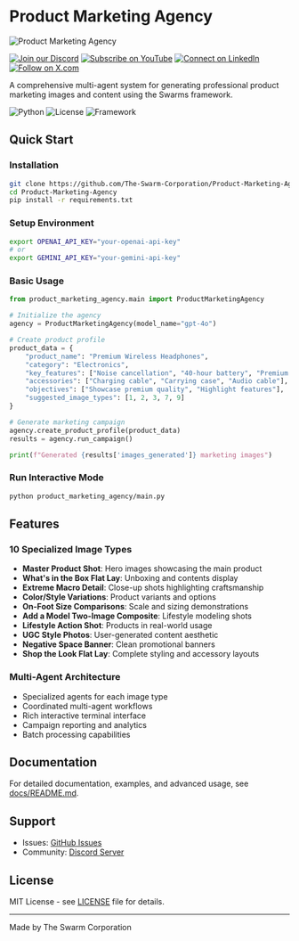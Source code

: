 # Product Marketing Agency

![Product Marketing Agency](assets/pms2.jpeg)

[![Join our Discord](https://img.shields.io/badge/Discord-Join%20our%20server-5865F2?style=for-the-badge&logo=discord&logoColor=white)](https://discord.gg/swarms-999382051935506503) [![Subscribe on YouTube](https://img.shields.io/badge/YouTube-Subscribe-red?style=for-the-badge&logo=youtube&logoColor=white)](https://www.youtube.com/@kyegomez3242) [![Connect on LinkedIn](https://img.shields.io/badge/LinkedIn-Connect-blue?style=for-the-badge&logo=linkedin&logoColor=white)](https://www.linkedin.com/in/kye-g-38759a207/) [![Follow on X.com](https://img.shields.io/badge/X.com-Follow-1DA1F2?style=for-the-badge&logo=x&logoColor=white)](https://x.com/kyegomezb)

A comprehensive multi-agent system for generating professional product marketing images and content using the Swarms framework.

![Python](https://img.shields.io/badge/Python-3.10+-blue.svg)
![License](https://img.shields.io/badge/License-MIT-green.svg)
![Framework](https://img.shields.io/badge/Framework-Swarms-orange.svg)

## Quick Start

### Installation

```bash
git clone https://github.com/The-Swarm-Corporation/Product-Marketing-Agency.git
cd Product-Marketing-Agency
pip install -r requirements.txt
```

### Setup Environment

```bash
export OPENAI_API_KEY="your-openai-api-key"
# or
export GEMINI_API_KEY="your-gemini-api-key"
```

### Basic Usage

```python
from product_marketing_agency.main import ProductMarketingAgency

# Initialize the agency
agency = ProductMarketingAgency(model_name="gpt-4o")

# Create product profile
product_data = {
    "product_name": "Premium Wireless Headphones",
    "category": "Electronics",
    "key_features": ["Noise cancellation", "40-hour battery", "Premium sound"],
    "accessories": ["Charging cable", "Carrying case", "Audio cable"],
    "objectives": ["Showcase premium quality", "Highlight features"],
    "suggested_image_types": [1, 2, 3, 7, 9]
}

# Generate marketing campaign
agency.create_product_profile(product_data)
results = agency.run_campaign()

print(f"Generated {results['images_generated']} marketing images")
```

### Run Interactive Mode

```bash
python product_marketing_agency/main.py
```

## Features

### 10 Specialized Image Types
- **Master Product Shot**: Hero images showcasing the main product
- **What's in the Box Flat Lay**: Unboxing and contents display
- **Extreme Macro Detail**: Close-up shots highlighting craftsmanship
- **Color/Style Variations**: Product variants and options
- **On-Foot Size Comparisons**: Scale and sizing demonstrations
- **Add a Model Two-Image Composite**: Lifestyle modeling shots
- **Lifestyle Action Shot**: Products in real-world usage
- **UGC Style Photos**: User-generated content aesthetic
- **Negative Space Banner**: Clean promotional banners
- **Shop the Look Flat Lay**: Complete styling and accessory layouts

### Multi-Agent Architecture
- Specialized agents for each image type
- Coordinated multi-agent workflows
- Rich interactive terminal interface
- Campaign reporting and analytics
- Batch processing capabilities

## Documentation

For detailed documentation, examples, and advanced usage, see [docs/README.md](docs/README.md).

## Support

- Issues: [GitHub Issues](https://github.com/The-Swarm-Corporation/Product-Marketing-Agency/issues)
- Community: [Discord Server](https://discord.gg/swarms-999382051935506503)

## License

MIT License - see [LICENSE](LICENSE) file for details.

---

Made by The Swarm Corporation
